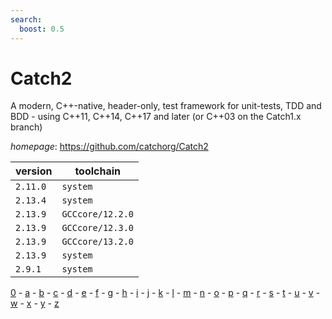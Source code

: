 ```yaml
---
search:
  boost: 0.5
---
```

# Catch2

A modern, C++-native, header-only,  test framework for unit-tests, TDD and BDD  - using C++11, C++14, C++17 and later    (or C++03 on the Catch1.x branch)

*homepage*: <https://github.com/catchorg/Catch2>

version | toolchain
--------|----------
``2.11.0`` | ``system``
``2.13.4`` | ``system``
``2.13.9`` | ``GCCcore/12.2.0``
``2.13.9`` | ``GCCcore/12.3.0``
``2.13.9`` | ``GCCcore/13.2.0``
``2.13.9`` | ``system``
``2.9.1`` | ``system``

[0](../0/index.md) - [a](../a/index.md) - [b](../b/index.md) - [c](../c/index.md) - [d](../d/index.md) - [e](../e/index.md) - [f](../f/index.md) - [g](../g/index.md) - [h](../h/index.md) - [i](../i/index.md) - [j](../j/index.md) - [k](../k/index.md) - [l](../l/index.md) - [m](../m/index.md) - [n](../n/index.md) - [o](../o/index.md) - [p](../p/index.md) - [q](../q/index.md) - [r](../r/index.md) - [s](../s/index.md) - [t](../t/index.md) - [u](../u/index.md) - [v](../v/index.md) - [w](../w/index.md) - [x](../x/index.md) - [y](../y/index.md) - [z](../z/index.md)

